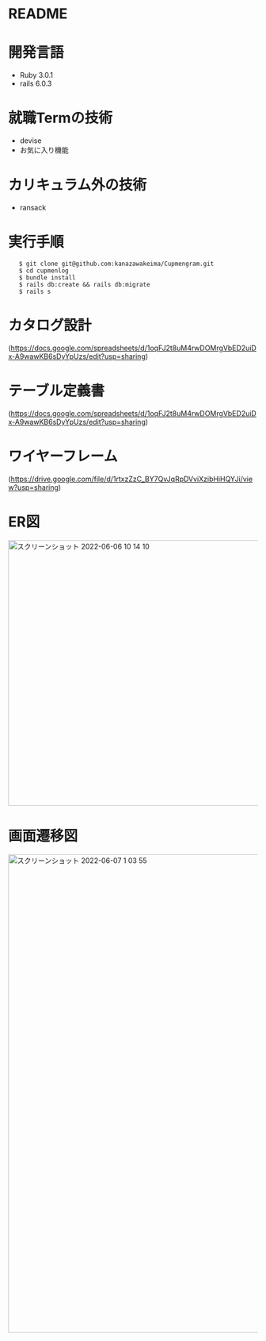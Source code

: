 # README
# 開発言語
  - Ruby 3.0.1
  - rails 6.0.3
# 就職Termの技術
  - devise
  - お気に入り機能
# カリキュラム外の技術
  - ransack
# 実行手順

```
   $ git clone git@github.com:kanazawakeima/Cupmengram.git
   $ cd cupmenlog
   $ bundle install
   $ rails db:create && rails db:migrate
   $ rails s
```

# カタログ設計
(https://docs.google.com/spreadsheets/d/1oqFJ2t8uM4rwDOMrgVbED2uiDx-A9wawKB6sDyYpUzs/edit?usp=sharing)
# テーブル定義書
(https://docs.google.com/spreadsheets/d/1oqFJ2t8uM4rwDOMrgVbED2uiDx-A9wawKB6sDyYpUzs/edit?usp=sharing)
# ワイヤーフレーム
(https://drive.google.com/file/d/1rtxzZzC_BY7QvJqRpDVviXzibHiHQYJi/view?usp=sharing)

# ER図
<img width="535" alt="スクリーンショット 2022-06-06 10 14 10" src="https://user-images.githubusercontent.com/100675010/172079218-7a9f5ae7-105f-4f75-9880-c6a5de9bce79.png">


# 画面遷移図
<img width="964" alt="スクリーンショット 2022-06-07 1 03 55" src="https://user-images.githubusercontent.com/100675010/172202036-075df688-11aa-4991-b12b-49004d8a78b2.png">
